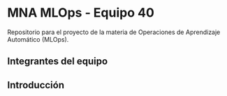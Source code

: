 # MNA MLOps - Equipo 40

Repositorio para el proyecto de la materia de Operaciones de Aprendizaje Automático (MLOps).

## Integrantes del equipo

## Introducción

